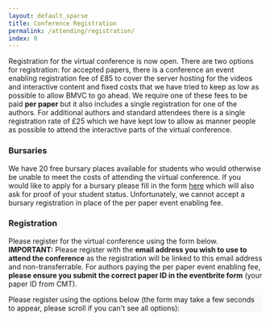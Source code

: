 ```yaml
---
layout: default_sparse
title: Conference Registration
permalink: /attending/registration/
index: 0
---
```


Registration for the virtual conference is now open. There are two options for registration: for accepted papers, there is a conference an event enabling registration fee of £85 to cover the server hosting for the videos and interactive content and fixed costs that we have tried to keep as low as possible to allow BMVC to go ahead. We require one of these fees to be paid <strong>per paper</strong> but it also includes a single registration for one of the authors. For additional authors and standard attendees there is a single registration rate of £25 which we have kept low to allow as manner people as possible to attend the interactive parts of the virtual conference.

### Bursaries

We have 20 free bursary places available for students who would otherwise be unable to meet the costs of attending the virtual conference. If you would like to apply for a bursary please fill in the form [here](https://forms.gle/zhmYCWfRPckEFx2e8) which will also ask for proof of your student status. Unfortunately, we cannot accept a bursary registration in place of the per paper event enabling fee.

### Registration

Please register for the virtual conference using the form below. <strong>IMPORTANT:</strong> Please register with the <strong>email address you wish to use to attend the conference</strong> as the registration will be linked to this email address and non-transferrable. For authors paying the per paper event enabling fee, <strong>please ensure you submit the correct paper ID in the eventbrite form</strong> (your paper ID from CMT).


<div class="container-fluid pb-3">
    <div class="card p-1" style="background: #F8F7FA">
        <div class="card-body mx-auto">
          Please register using the options below (the form may take a few seconds to appear, please scroll if you can't see all options):
        </div>
        <div id="eventbrite-widget-container-117309316323">
        </div>
    </div>
</div>

<script src="https://www.eventbrite.co.uk/static/widgets/eb_widgets.js"></script>

<script type="text/javascript">
    var exampleCallback = function() {
        console.log('Order complete!');
    };

    function getWidth() {
      if (self.innerWidth) {
        return self.innerWidth;
      }

      if (document.documentElement && document.documentElement.clientWidth) {
        return document.documentElement.clientWidth;
      }

      if (document.body) {
        return document.body.clientWidth;
      }
    }

    var height_to_use = 600;

    if (getWidth() < 1000) {
        height_to_use = 650;
    }

    if (getWidth() < 800) {
        height_to_use = 700;
    }

    if (getWidth() < 550) {
        height_to_use = 710;
    }

    window.EBWidgets.createWidget({
        // Required
        widgetType: 'checkout',
        eventId: '117309316323',
        iframeContainerId: 'eventbrite-widget-container-117309316323',

        // Optional
        iframeContainerHeight: height_to_use,  // Widget height in pixels. Defaults to a minimum of 425px if not provided
        onOrderComplete: exampleCallback  // Method called when an order has successfully completed
    });
</script> 

